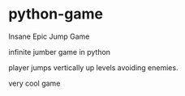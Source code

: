 # python-game
Insane Epic Jump Game

infinite jumber game in python

player jumps vertically up levels avoiding enemies.

very cool game
